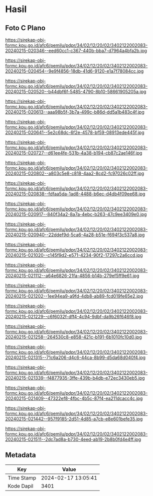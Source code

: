 # Hasil

## Foto C Plano

https://sirekap-obj-formc.kpu.go.id/afc6/pemilu/pdpr/34/02/12/20/02/3402122002083-20240215-020346--eed60cc1-c367-440b-bba7-d7964a4bfa2b.jpg

https://sirekap-obj-formc.kpu.go.id/afc6/pemilu/pdpr/34/02/12/20/02/3402122002083-20240215-020454--9e9f4856-18db-41d6-9120-e1a7f78084cc.jpg

https://sirekap-obj-formc.kpu.go.id/afc6/pemilu/pdpr/34/02/12/20/02/3402122002083-20240215-020520--b44dbf6f-5485-4790-8b10-58661905205a.jpg

https://sirekap-obj-formc.kpu.go.id/afc6/pemilu/pdpr/34/02/12/20/02/3402122002083-20240215-020613--aaa98b5f-3b7a-499c-b86d-dd5a1b483c4f.jpg

https://sirekap-obj-formc.kpu.go.id/afc6/pemilu/pdpr/34/02/12/20/02/3402122002083-20240215-020641--5e2c68dc-6f2e-4578-bf59-08913ede445f.jpg

https://sirekap-obj-formc.kpu.go.id/afc6/pemilu/pdpr/34/02/12/20/02/3402122002083-20240215-020727--d61ee4fe-531b-4a38-b194-cb87c2ae146f.jpg

https://sirekap-obj-formc.kpu.go.id/afc6/pemilu/pdpr/34/02/12/20/02/3402122002083-20240215-020802--a803c5e8-c818-4aa2-8cd2-fc97026c02ff.jpg

https://sirekap-obj-formc.kpu.go.id/afc6/pemilu/pdpr/34/02/12/20/02/3402122002083-20240215-020838--fdfaa5da-1ad8-4488-b6ec-d4db4f09ee68.jpg

https://sirekap-obj-formc.kpu.go.id/afc6/pemilu/pdpr/34/02/12/20/02/3402122002083-20240215-020917--840f34a2-8a7a-4ebc-b263-47c9ee3409e0.jpg

https://sirekap-obj-formc.kpu.go.id/afc6/pemilu/pdpr/34/02/12/20/02/3402122002083-20240215-020940--22ddef9d-5ca6-4a28-b51e-f694f3c537a8.jpg

https://sirekap-obj-formc.kpu.go.id/afc6/pemilu/pdpr/34/02/12/20/02/3402122002083-20240215-021020--c145f9d2-e571-4234-90f2-17297c2a6ccd.jpg

https://sirekap-obj-formc.kpu.go.id/afc6/pemilu/pdpr/34/02/12/20/02/3402122002083-20240215-021112--a64e6826-21fa-4856-b14b-279ef5ff9e61.jpg

https://sirekap-obj-formc.kpu.go.id/afc6/pemilu/pdpr/34/02/12/20/02/3402122002083-20240215-021202--1ee94ea9-a9fd-4db8-ab89-fcd019fe65e2.jpg

https://sirekap-obj-formc.kpu.go.id/afc6/pemilu/pdpr/34/02/12/20/02/3402122002083-20240215-021229--c6f6032f-dff4-4c94-9dbf-da9b26f646f8.jpg

https://sirekap-obj-formc.kpu.go.id/afc6/pemilu/pdpr/34/02/12/20/02/3402122002083-20240215-021258--264530c8-e858-421c-b191-6b1010fc10d0.jpg

https://sirekap-obj-formc.kpu.go.id/afc6/pemilu/pdpr/34/02/12/20/02/3402122002083-20240215-021315--71c6a206-d4c6-44ca-8b99-d5da68d040f4.jpg

https://sirekap-obj-formc.kpu.go.id/afc6/pemilu/pdpr/34/02/12/20/02/3402122002083-20240215-021339--f4877935-3ffe-439b-b4db-e72ec3430eb5.jpg

https://sirekap-obj-formc.kpu.go.id/afc6/pemilu/pdpr/34/02/12/20/02/3402122002083-20240215-021409--47322ef8-4fbc-4b5c-87f4-ea211dcacc4c.jpg

https://sirekap-obj-formc.kpu.go.id/afc6/pemilu/pdpr/34/02/12/20/02/3402122002083-20240215-021442--957f9185-2d51-4d85-a7cb-e8e601befe35.jpg

https://sirekap-obj-formc.kpu.go.id/afc6/pemilu/pdpr/34/02/12/20/02/3402122002083-20240215-021511--2dc7ad8a-b730-4eed-ab19-2b8b0fd4e4ff.jpg


## Metadata

| Key        | Value               |
| ---------- | ------------------- |
| Time Stamp | 2024-02-17 13:05:41 |
| Kode Dapil | 3401                |



